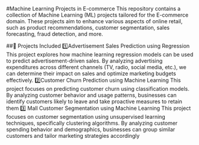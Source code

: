 #Machine Learning Projects in E-commerce
This repository contains a collection of Machine Learning (ML) projects tailored for the E-commerce domain. These projects aim to enhance various aspects of online retail, such as product recommendations, customer segmentation, sales forecasting, fraud detection, and more.

##🚀 Projects Included
1️⃣Advertisement Sales Prediction using Regression
This project explores how machine learning regression models can be used to predict advertisement-driven sales. By analyzing advertising expenditures across different channels (TV, radio, social media, etc.), we can determine their impact on sales and optimize marketing budgets effectively.
2️⃣Customer Churn Prediction using Machine Learning
This project focuses on predicting customer churn using classification models. By analyzing customer behavior and usage patterns, businesses can identify customers likely to leave and take proactive measures to retain them
3️⃣ Mall Customer Segmentation using Machine Learning
This project focuses on customer segmentation using unsupervised learning techniques, specifically clustering algorithms. By analyzing customer spending behavior and demographics, businesses can group similar customers and tailor marketing strategies accordingly
